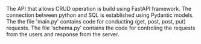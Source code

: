 The API that allows CRUD operation is build using FastAPI framework. The connection between python and SQL is established using Pydantic models.
The the file 'main.py' contains code for conducting (get, post, post, put) requests.
The file 'schema.py' contains the code for controling the requests from the users and response from the server.
